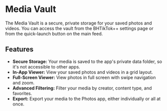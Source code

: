 # Media Vault

The Media Vault is a secure, private storage for your saved photos and videos. You can access the vault from the BHTikTok++ settings page or from the quick-launch button on the main feed.

## Features

- **Secure Storage:** Your media is saved to the app's private data folder, so it's not accessible to other apps.
- **In-App Viewer:** View your saved photos and videos in a grid layout.
- **Full-Screen Viewer:** View photos in full screen with swipe navigation and zoom.
- **Advanced Filtering:** Filter your media by creator, content type, and favorites.
- **Export:** Export your media to the Photos app, either individually or all at once.
